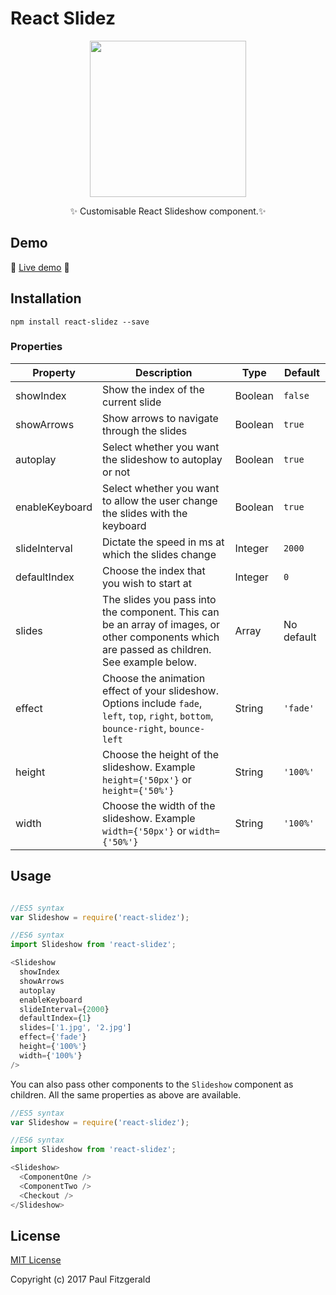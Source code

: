 # React Slidez


<p align="center">
  <img src="https://github.com/Pau1fitz/react-slidez/blob/master/slidez.png" width="250"/>
 </p>
 <p align="center">
  <g-emoji alias="sparkles" fallback-src="https://assets-cdn.github.com/images/icons/emoji/unicode/2728.png" ios-version="6.0">✨</g-emoji>
Customisable React Slideshow component.<g-emoji alias="sparkles" fallback-src="https://assets-cdn.github.com/images/icons/emoji/unicode/2728.png" ios-version="6.0">✨</g-emoji>
</p>


## Demo

<g-emoji alias="muscle" fallback-src="https://assets-cdn.github.com/images/icons/emoji/unicode/1f4aa.png" ios-version="6.0">💪</g-emoji>
[Live demo](http://pau1fitz.github.io/react-slidez/)
<g-emoji alias="muscle" fallback-src="https://assets-cdn.github.com/images/icons/emoji/unicode/1f4aa.png" ios-version="6.0">💪</g-emoji>


## Installation

```
npm install react-slidez --save
```


### Properties

| Property | Description | Type | Default |
|----------|-------------|------|---------
| showIndex | Show the index of the current slide | Boolean | `false` |
| showArrows | Show arrows to navigate through the slides | Boolean | `true` |
| autoplay | Select whether you want the slideshow to autoplay or not | Boolean | `true` |
| enableKeyboard | Select whether you want to allow the user change the slides with the keyboard | Boolean | `true` |
| slideInterval | Dictate the speed in ms at which the slides change | Integer | `2000` |
| defaultIndex | Choose the index that you wish to start at | Integer | `0` |
| slides | The slides you pass into the component. This can be an array of images, or other components which are passed as children. See example below. | Array | No default |
| effect |Choose the animation effect of your slideshow. Options include `fade`, `left`, `top`, `right`, `bottom`, `bounce-right`, `bounce-left` | String | `'fade'` |
| height | Choose the height of the slideshow. Example `height={'50px'}` or `height={'50%'}`| String | `'100%'` |
| width | Choose the width of the slideshow. Example `width={'50px'}` or `width={'50%'}`| String | `'100%'` |


## Usage


```js

//ES5 syntax
var Slideshow = require('react-slidez');

//ES6 syntax
import Slideshow from 'react-slidez';

<Slideshow
  showIndex
  showArrows
  autoplay
  enableKeyboard
  slideInterval={2000}
  defaultIndex={1}
  slides=['1.jpg', '2.jpg']
  effect={'fade'}
  height={'100%'}
  width={'100%'}
/>

```

You can also pass other components to the `Slideshow` component as children. All the same properties as above are available.

```js
//ES5 syntax
var Slideshow = require('react-slidez');

//ES6 syntax
import Slideshow from 'react-slidez';

<Slideshow>
  <ComponentOne />
  <ComponentTwo />
  <Checkout />
</Slideshow>

```


## License

[MIT License](https://opensource.org/licenses/MIT)

Copyright (c) 2017 Paul Fitzgerald
